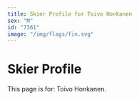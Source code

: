 ```yaml
---
title: Skier Profile for Toivo Honkanen
sex: "M"
id: "7361"
image: "/img/flags/fin.svg" 
---
```


# Skier Profile

This page is for: Toivo Honkanen.
    